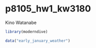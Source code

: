 p8105_hw1_kw3180
================
Kino Watanabe

``` r
library(moderndive)
```

``` r
data("early_january_weather")
```
